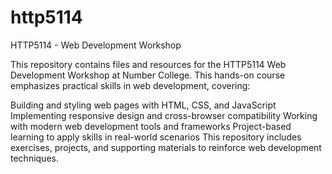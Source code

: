 # http5114
HTTP5114 - Web Development Workshop

This repository contains files and resources for the HTTP5114 Web Development Workshop at Number College. This hands-on course emphasizes practical skills in web development, covering:

Building and styling web pages with HTML, CSS, and JavaScript
Implementing responsive design and cross-browser compatibility
Working with modern web development tools and frameworks
Project-based learning to apply skills in real-world scenarios
This repository includes exercises, projects, and supporting materials to reinforce web development techniques.
